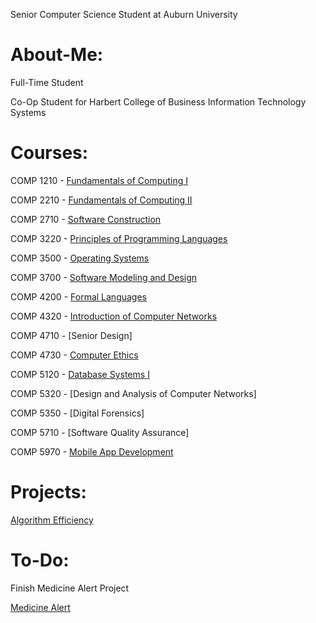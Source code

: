 Senior Computer Science Student at Auburn University

# About-Me:
Full-Time Student

Co-Op Student for Harbert College of Business Information Technology Systems

# Courses:
COMP 1210 - [Fundamentals of Computing I](https://github.com/kmoreland126/COMP-1210)

COMP 2210 - [Fundamentals of Computing II](https://github.com/kmoreland126/COMP-2210)

COMP 2710 - [Software Construction](https://github.com/kmoreland126/COMP-2710)

COMP 3220 - [Principles of Programming Languages](https://github.com/kmoreland126/COMP-3220)

COMP 3500 - [Operating Systems](https://github.com/kmoreland126/COMP-3500)

COMP 3700 - [Software Modeling and Design](https://github.com/kmoreland126/COMP-3700)

COMP 4200 - [Formal Languages](https://github.com/kmoreland126/COMP-4200)

COMP 4320 - [Introduction of Computer Networks](https://github.com/kmoreland126/COMP-4320)

COMP 4710 - [Senior Design]

COMP 4730 - [Computer Ethics](https://github.com/kmoreland126/COMP-4730)

COMP 5120 - [Database Systems I](https://github.com/kmoreland126/COMP-5120)

COMP 5320 - [Design and Analysis of Computer Networks]

COMP 5350 - [Digital Forensics]

COMP 5710 - [Software Quality Assurance]

COMP 5970 - [Mobile App Development](https://github.com/kmoreland126/COMP-5970)

# Projects:
[Algorithm Efficiency](https://github.com/kmoreland126/Algorithm-Efficency)

# To-Do:
Finish Medicine Alert Project

[Medicine Alert](https://github.com/kmoreland126/Medicine-Alert)
